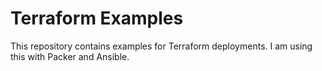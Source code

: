 # Terraform Examples

This repository contains examples for Terraform deployments. I am using 
this with Packer and Ansible.

